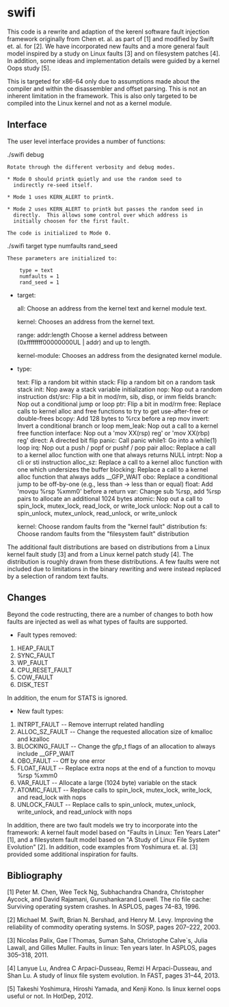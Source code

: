 swifi
=====

This code is a rewrite and adaption of the kerenl software fault
injection framework originally from Chen et. al. as part of [1] and
modified by Swift et. al. for [2].  We have incorporated new faults
and a more general fault model inspired by a study on Linux faults [3]
and on filesystem patches [4].  In addition, some ideas and
implementation details were guided by a kernel Oops study [5].

This is targeted for x86-64 only due to assumptions made about the
compiler and within the disassembler and offset parsing.  This is not
an inherent limitation in the framework.  This is also only targeted
to be compiled into the Linux kernel and not as a kernel module.

Interface
---------

The user level interface provides a number of functions:

./swifi debug

    Rotate through the different verbosity and debug modes.

    * Mode 0 should printk quietly and use the random seed to
      indirectly re-seed itself.
	  
	* Mode 1 uses KERN_ALERT to printk.
	
	* Mode 2 uses KERN_ALERT to printk but passes the random seed in
      directly.  This allows some control over which address is
      initially choosen for the first fault.

    The code is initialized to Mode 0.

./swifi target type numfaults rand_seed

    These parameters are initialized to:
	
	    type = text
		numfaults = 1
		rand_seed = 1

- target:

    all:
	Choose an address from the kernel text and kernel module text.
	
	kernel:
	Chooses an address from the kernel text.

	range: addr:length
	Choose a kernel address between (0xffffffff00000000UL | addr) and
	up to length.
	
	kernel-module:
	Chooses an address from the designated kernel module.

- type:

    text:	Flip a random bit within <target>
	stack:	Flip a random bit on a random task stack
	init:	Nop away a stack variable initialization
	nop:	Nop out a random instruction
	dst/src:	Flip a bit in mod/rm, sib, disp, or imm fields
	branch:	Nop out a conditional jump or loop
	ptr:	Flip a bit in mod/rm
	free:	Replace calls to kernel alloc and free functions to try to get use-after-free or double-frees
	bcopy:	Add 128 bytes to %rcx before a rep mov
	invert:	Invert a conditional branch or loop
	mem_leak:	Nop out a call to a kernel free function
	interface:	Nop out a 'mov XX(rsp) reg' or 'mov XX(rbp) reg'
	direct:	A directed bit flip
	panic:	Call panic
	while1:	Go into a while(1) loop
	irq:	Nop out a push / popf or pushf / pop pair
	alloc:	Replace a call to a kernel alloc function with one that always returns NULL
	intrpt:	Nop a cli or sti instruction
	alloc_sz:	Replace a call to a kernel alloc function with one which undersizes the buffer
	blocking:	Replace a call to a kernel alloc function that always adds __GFP_WAIT
	obo:	Replace a conditional jump to be off-by-one (e.g., less than -> less than or equal)
	float:	Add 'movqu %rsp %xmm0' before a return
	var:	Change sub %rsp, add %rsp pairs to allocate an additional 1024 bytes
	atomic:	Nop out a call to spin_lock, mutex_lock, read_lock, or write_lock
	unlock:	Nop out a call to spin_unlock, mutex_unlock, read_unlock, or write_unlock

    kernel:	Choose random faults from the "kernel fault" distribution
	fs:	Choose random faults from the "filesystem fault" distribution

The additional fault distributions are based on distributions from a
Linux kernel fault study [3] and from a Linux kernel patch study [4].
The distribution is roughly drawn from these distributions.  A few
faults were not included due to limitations in the binary rewriting
and were instead replaced by a selection of random text faults.

Changes
-------

Beyond the code restructing, there are a number of changes to both how
faults are injected as well as what types of faults are supported.

- Fault types removed:

1. HEAP_FAULT
2. SYNC_FAULT
3. WP_FAULT
4. CPU_RESET_FAULT
5. COW_FAULT
6. DISK_TEST

In addition, the enum for STATS is ignored.

- New fault types:

1. INTRPT_FAULT -- Remove interrupt related handling
2. ALLOC_SZ_FAULT -- Change the requested allocation size of kmalloc and kzalloc
3. BLOCKING_FAULT -- Change the gfp_t flags of an allocation to always include __GFP_WAIT
4. OBO_FAULT -- Off by one error
5. FLOAT_FAULT -- Replace extra nops at the end of a function to  movqu %rsp %xmm0 
6. VAR_FAULT -- Allocate a large (1024 byte) variable on the stack
7. ATOMIC_FAULT -- Replace calls to spin_lock, mutex_lock, write_lock, and read_lock with nops
8. UNLOCK_FAULT -- Replace calls to spin_unlock, mutex_unlock, write_unlock, and read_unlock with nops

In addition, there are two fault models we try to incorporate into the
framework: A kernel fault model based on "Faults in Linux: Ten Years
Later" [1], and a filesystem fault model based on "A Study of Linux
File System Evolution" [2].  In addition, code examples from Yoshimura
et. al. [3] provided some additional inspiration for faults.

Bibliography
------------

[1] Peter M. Chen, Wee Teck Ng, Subhachandra Chandra, Christopher Aycock, and David Rajamani, Gurushankarand Lowell. The rio file cache: Surviving operating system crashes. In ASPLOS, pages 74–83, 1996.

[2] Michael M. Swift, Brian N. Bershad, and Henry M. Levy. Improving the reliability of commodity operating systems. In SOSP, pages 207–222, 2003.

[3] Nicolas Palix, Gae ̈l Thomas, Suman Saha, Christophe Calve`s, Julia Lawall, and Gilles Muller. Faults in linux: Ten years later. In ASPLOS, pages 305–318, 2011.

[4] Lanyue Lu, Andrea C Arpaci-Dusseau, Remzi H Arpaci-Dusseau, and Shan Lu. A study of linux file system evolution. In FAST, pages 31–44, 2013.

[5] Takeshi Yoshimura, Hiroshi Yamada, and Kenji Kono. Is linux kernel oops useful or not. In HotDep, 2012.


